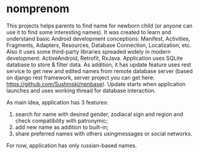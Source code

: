 # nomprenom
This projects helps parents to find name for newborn child (or anyone can use it to find some interesting names).
It was created to learn and understand basic Android development conceptions: Manifest, Activities, Fragments, Adapters,
Resources, Database Connection, Localization, etc. Also it uses some third-party libraries spreaded widely in modern
development: ActiveAndroid, Retrofit, RxJava.
Application uses SQLite database to store & filter data. As addition, it has update feature uses rest service to get 
new and edited names from remote database server (based on django rest framework, server project you can get here:
https://github.com/Sushinski/npnbase). Update starts when application launches and uses working thread for database interaction.

As main idea, application has 3 features: 
1) search for name with desired gender, zodiacal sign and region and check compatibility with patronymic; 
2) add new name as addition to built-in; 
3) share preferred names with others usingmessages or social networks.

For now, application has only russian-based names.
